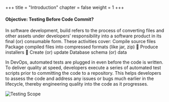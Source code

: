 +++
title = "Introduction"
chapter = false
weight = 1
+++

#### Objective: Testing Before Code Commit?

In software development, build refers to the process of converting files and other assets under developers’ responsibility into a software product in its final (or) consumable form. These activities cover:
Compile source files Package compiled files into compressed formats (like jar, zip)  Produce installers  Create (or) update Database schema (or) data


In DevOps, automated tests are plugged in even before the code is written. To deliver quality at speed, developers execute a series of automated test scripts prior to committing the code to a repository. This helps developers to assess the code and address any issues or bugs much earlier in the lifecycle, thereby engineering quality into the code as it progresses. 

![Testing Scope](/images/Module_1.png)

